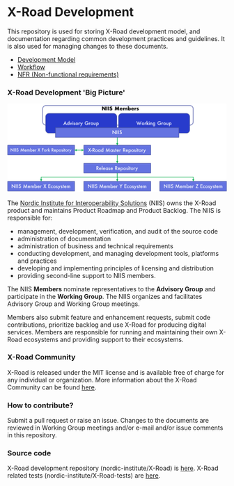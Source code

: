# X-Road Development

This repository is used for storing X-Road development model, and
documentation regarding common development practices and guidelines.
It is also used for managing changes to these documents.

- [Development Model](DEVELOPMENT_MODEL.md)
- [Workflow](WORKFLOW.md)
- [NFR (Non-functional requirements)](NFR.md)

### X-Road Development 'Big Picture'

![](IMG/xroad_development.png)

The [Nordic Institute for Interoperability Solutions](https://niis.org) (NIIS)
owns the X-Road product and maintains Product Roadmap and Product Backlog. The
NIIS is responsible for:

* management, development, verification, and audit of the source code
* administration of documentation
* administration of business and technical requirements
* conducting development, and managing development tools, platforms and practices
* developing and implementing principles of licensing and distribution
* providing second-line support to NIIS members.

The NIIS **Members** nominate representatives to the **Advisory Group** and
participate in the **Working Group**. The NIIS organizes and facilitates
Advisory Group and Working Group meetings.

Members also submit feature and enhancement requests, submit code contributions,
prioritize backlog and use X-Road for producing digital services. Members are
responsible for running and maintaining their own X-Road ecosystems and
providing support to their ecosystems.

### X-Road Community

X-Road is released under the MIT license and is available free of charge for
any individual or organization. More information about the X-Road Community can
be found [here](https://community.niis.org).

### How to contribute?

Submit a pull request or raise an issue. Changes to the documents are reviewed
in Working Group meetings and/or e-mail and/or issue comments in this repository.

### Source code

X-Road development repository (nordic-institute/X-Road) is [here](https://github.com/nordic-institute/X-Road).
X-Road related tests (nordic-institute/X-Road-tests) are [here](https://github.com/nordic-institute/X-Road-tests).
